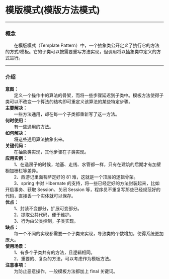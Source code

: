 # 模版模式(模版方法模式)
<hr/>

### 概念
<p>&nbsp;&nbsp;&nbsp;&nbsp;&nbsp;&nbsp;&nbsp;在模版模式（Template Pattern）中，一个抽象类公开定义了执行它的方法的方式/模板。它的子类可以按需要重写方法实现，但调用将以抽象类中定义的方式进行。
</p>
<hr>

### 介绍
<b>意图：</b><br/>
&nbsp;&nbsp;&nbsp;&nbsp;&nbsp;&nbsp;&nbsp;定义一个操作中的算法的骨架，而将一些步骤延迟到子类中。模板方法使得子类可以不改变一个算法的结构即可重定义该算法的某些特定步骤。<br/>
<b>主要解决：</b><br/>
&nbsp;&nbsp;&nbsp;&nbsp;&nbsp;&nbsp;&nbsp;一些方法通用，却在每一个子类都重新写了这一方法。<br/>
<b>何时使用：</b><br/>
&nbsp;&nbsp;&nbsp;&nbsp;&nbsp;&nbsp;&nbsp;有一些通用的方法。<br/>
<b>如何解决：</b><br/>
&nbsp;&nbsp;&nbsp;&nbsp;&nbsp;&nbsp;&nbsp;将这些通用算法抽象出来。<br/>
<b>关键代码：</b><br/>
&nbsp;&nbsp;&nbsp;&nbsp;&nbsp;&nbsp;&nbsp;在抽象类实现，其他步骤在子类实现。<br/>
<b>应用实例：</b><br/>
&nbsp;&nbsp;&nbsp;&nbsp;&nbsp;&nbsp;&nbsp;1、在造房子的时候，地基、走线、水管都一样，只有在建筑的后期才有加壁橱加栅栏等差异。<br/>
&nbsp;&nbsp;&nbsp;&nbsp;&nbsp;&nbsp;&nbsp;2、西游记里面菩萨定好的 81 难，这就是一个顶层的逻辑骨架。<br/>
&nbsp;&nbsp;&nbsp;&nbsp;&nbsp;&nbsp;&nbsp;3、spring 中对 Hibernate 的支持，将一些已经定好的方法封装起来，比如开启事务、获取 Session、关闭 Session 等，程序员不重复写那些已经规范好的代码，直接丢一个实体就可以保存。<br/>
<b>优点：</b><br/>
&nbsp;&nbsp;&nbsp;&nbsp;&nbsp;&nbsp;&nbsp;1、封装不变部分，扩展可变部分。<br/>
&nbsp;&nbsp;&nbsp;&nbsp;&nbsp;&nbsp;&nbsp;2、提取公共代码，便于维护。<br/>
&nbsp;&nbsp;&nbsp;&nbsp;&nbsp;&nbsp;&nbsp;3、行为由父类控制，子类实现。<br/>
<b>缺点：</b><br/>
&nbsp;&nbsp;&nbsp;&nbsp;&nbsp;&nbsp;&nbsp;每一个不同的实现都需要一个子类来实现，导致类的个数增加，使得系统更加庞大。<br/>
<b>使用场景：</b><br/>
&nbsp;&nbsp;&nbsp;&nbsp;&nbsp;&nbsp;&nbsp;1、有多个子类共有的方法，且逻辑相同。<br/>
&nbsp;&nbsp;&nbsp;&nbsp;&nbsp;&nbsp;&nbsp;2、重要的、复杂的方法，可以考虑作为模板方法。<br/>
<b>注意事项：</b><br/>
&nbsp;&nbsp;&nbsp;&nbsp;&nbsp;&nbsp;&nbsp;为防止恶意操作，一般模板方法都加上 final 关键词。
